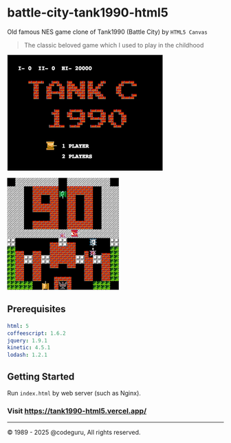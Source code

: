 # battle-city-tank1990-html5

Old famous NES game clone of Tank1990 (Battle City) by `HTML5 Canvas`

> The classic beloved game which I used to play in the childhood

![TANK C 1990](screenshot01.png)

![TANK C 1990 PLAYING](screenshot02.png)

## Prerequisites

```yaml
html: 5
coffeescript: 1.6.2
jquery: 1.9.1
kinetic: 4.5.1
lodash: 1.2.1
```

## Getting Started

Run `index.html` by web server (such as Nginx).

### Visit https://tank1990-html5.vercel.app/

---

&copy; 1989 - 2025 @codeguru, All rights reserved.
